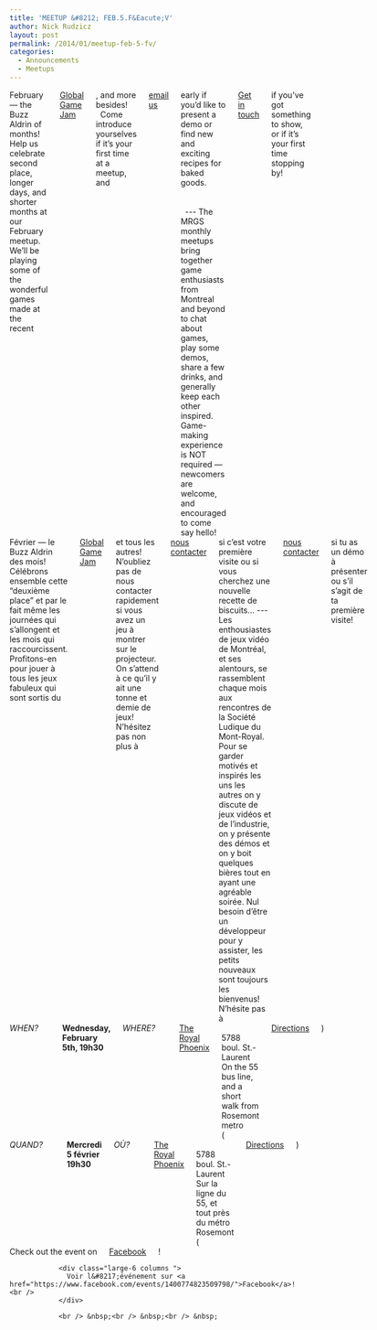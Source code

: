 ```yaml
---
title: 'MEETUP &#8212; FEB.5.F&Eacute;V'
author: Nick Rudzicz
layout: post
permalink: /2014/01/meetup-feb-5-fv/
categories:
  - Announcements
  - Meetups
---
```

<div class="large-6 columns ">
February &#8212; the Buzz Aldrin of months! Help us celebrate second place, longer days, and shorter months at our February meetup. We&#8217;ll be playing some of the wonderful games made at the recent <a href="http://globalgamejam.org/">Global Game Jam</a>, and more besides!<br /> &nbsp;
Come introduce yourselves if it&#8217;s your first time at a meetup, and <a href="mailto:bakedgoods@mrgs.ca">email us</a> early if you&#8217;d like to present a demo or find new and exciting recipes for baked goods.<br /> &nbsp;<br /> &nbsp;<br /> &nbsp;
---
The MRGS monthly meetups bring together game enthusiasts from Montreal and beyond to chat about games, play some demos, share a few drinks, and generally keep each other inspired. Game-making experience is NOT required &#8212; newcomers are welcome, and encouraged to come say hello!
<a href="mailto:bakedgoods@mrgs.ca">Get in touch</a> if you&#8217;ve got something to show, or if it&#8217;s your first time stopping by!
</div><div class="large-6 columns ">
F&eacute;vrier — le Buzz Aldrin des mois! C&eacute;l&eacute;brons ensemble cette &#8220;deuxi&egrave;me place&#8221; et par le fait m&ecirc;me les journ&eacute;es qui s&#8217;allongent et les mois qui raccourcissent. Profitons-en pour jouer &agrave; tous les jeux fabuleux qui sont sortis du <a href="http://globalgamejam.org/">Global Game Jam</a> et tous les autres!
N&#8217;oubliez pas de nous contacter rapidement si vous avez un jeu &agrave; montrer sur le projecteur. On s&#8217;attend &agrave; ce qu&#8217;il y ait une tonne et demie de jeux! N&#8217;h&eacute;sitez pas non plus &agrave; <a href="mailto:bakedgoods@mrgs.ca">nous contacter</a> si c&#8217;est votre premi&egrave;re visite ou si vous cherchez une nouvelle recette de biscuits&#8230;
---
Les enthousiastes de jeux vidéo de Montréal, et ses alentours, se rassemblent chaque mois aux rencontres de la Société Ludique du Mont-Royal. Pour se garder motivés et inspirés les uns les autres on y discute de jeux vidéos et de l&#8217;industrie, on y présente des démos et on y boit quelques bières tout en ayant une agréable soirée. Nul besoin d&#8217;être un développeur pour y assister, les petits nouveaux sont toujours les bienvenus!
N&#8217;hésite pas à <a href="mailto:bakedgoods@mrgs.ca">nous contacter</a> si tu as un démo à présenter ou s&#8217;il s&#8217;agit de ta première visite!
</div><div class="large-6 columns ">
<em>WHEN?</em><br /> <strong>Wednesday, February 5th, 19h30</strong>
<em>WHERE?</em><br /> <a href="http://royalphoenixbar.com/">The Royal Phoenix</a><br /> 5788 boul. St.-Laurent<br /> On the 55 bus line, and a short walk from Rosemont metro<br /> (<a href="https://maps.google.com/maps?q=the+royal+phoenix">Directions</a>)
</div><div class="large-6 columns ">
<em>QUAND?</em><br /> <strong>Mercredi 5 f&eacute;vrier 19h30</strong>
<em>OÙ?</em><br /> <a href="http://royalphoenixbar.com/">The Royal Phoenix</a><br /> 5788 boul. St.-Laurent<br /> Sur la ligne du 55, et tout près du métro Rosemont<br /> (<a href="https://maps.google.com/maps?q=the+royal+phoenix">Directions</a>)<br /> </div><div class="large-6 columns ">
                  Check out the event on <a href="https://www.facebook.com/events/1400774823509798/">Facebook</a>!
                </div>
                
                <div class="large-6 columns ">
                  Voir l&#8217;événement sur <a href="https://www.facebook.com/events/1400774823509798/">Facebook</a>!<br />
                </div>
                
                <br /> &nbsp;<br /> &nbsp;<br /> &nbsp;
